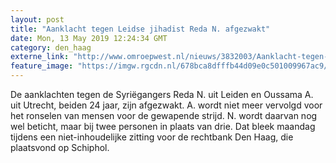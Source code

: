 ```yaml
---
layout: post
title: "Aanklacht tegen Leidse jihadist Reda N. afgezwakt"
date: Mon, 13 May 2019 12:24:34 GMT
category: den_haag
externe_link: "http://www.omroepwest.nl/nieuws/3832003/Aanklacht-tegen-Leidse-jihadist-Reda-N-afgezwakt"
feature_image: "https://imgw.rgcdn.nl/678bca8dfffb44d09e0c501009967ac9/opener/3659163.jpg"
---
```


De aanklachten tegen de Syriëgangers Reda N. uit Leiden en Oussama A. uit Utrecht, beiden 24 jaar, zijn afgezwakt. A. wordt niet meer vervolgd voor het ronselen van mensen voor de gewapende strijd. N. wordt daarvan nog wel beticht, maar bij twee personen in plaats van drie. Dat bleek maandag tijdens een niet-inhoudelijke zitting voor de rechtbank Den Haag, die plaatsvond op Schiphol.
